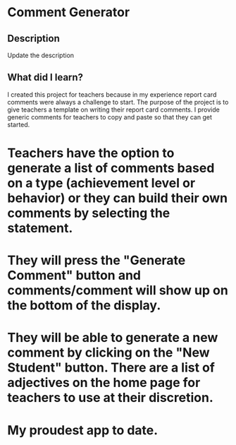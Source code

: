 # Comment Generator

## Description

Update the description

## What did I learn?

I created this project for teachers because in my experience report card comments were always a challenge to start. The purpose of the project is to give teachers a template on writing their report card comments. I provide generic comments for teachers to copy and paste so that they can get started. 


# Teachers have the option to generate a list of comments based on a type (achievement level or behavior) or they can build their own comments by selecting the statement. 

# They will press the "Generate Comment" button and comments/comment will show up on the bottom of the display. 

# They will be able to generate a new comment by clicking on the "New Student" button. There are a list of adjectives on the home page for teachers to use at their discretion.  

# My proudest app to date.
